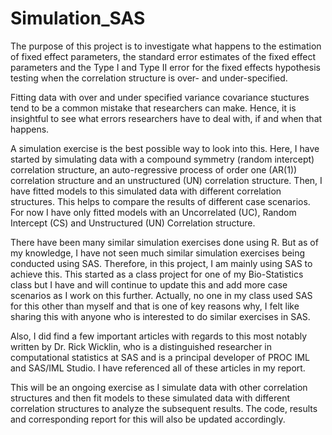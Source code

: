 # Simulation_SAS
The purpose of this project is to investigate what happens to the estimation of fixed effect parameters, the standard error estimates of the fixed effect parameters and the Type I and
Type II error for the fixed effects hypothesis testing when the correlation structure is over- and under-specified. 

Fitting data with over and under specified variance covariance stuctures tend to be a common mistake that researchers can make. Hence, it is insightful to see what errors researchers have to deal with, if and when that happens. 

A simulation exercise is the best possible way to look into this. Here, I have started by simulating data with a compound symmetry (random intercept) correlation structure, an auto-regressive process of order one (AR(1)) correlation structure and an unstructured (UN) correlation structure. Then, I have fitted models to this simulated data with different correlation structures. This helps to compare the results of different case scenarios. For now I have only fitted models with an Uncorrelated (UC), Random Intercept (CS) and Unstructured (UN) Correlation structure. 

There have been many similar simulation exercises done using R. But as of my knowledge, I have not seen much similar simulation exercises being conducted using SAS. Therefore, in this project, I am mainly using SAS to achieve this. This started as a class project for one of my Bio-Statistics class but I have and will continue to update this and add more case scenarios as I work on this further. Actually, no one in my class used SAS for this other than myself and that is one of key reasons why, I felt like sharing this with anyone who is interested to do similar exercises in SAS.

Also, I did find a few important articles with regards to this most notably written by Dr. Rick Wicklin, who is a distinguished researcher in computational statistics at SAS and is a principal developer of PROC IML and SAS/IML Studio. I have referenced all of these articles in my report.  

This will be an ongoing exercise as I simulate data with other correlation structures and then fit models to these simulated data with different correlation structures to analyze the subsequent results. The code, results and corresponding report for this will also be updated accordingly.

 


